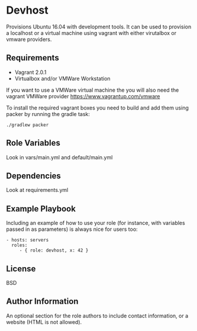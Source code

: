 Devhost
=======

Provisions Ubuntu 16.04 with development tools. It can be used to provision a localhost or a virtual machine using vagrant with either virutalbox or vmware providers. 

Requirements
------------

- Vagrant 2.0.1
- Virtualbox and/or VMWare Workstation

If you want to use a VMWare virtual machine the you will also need the vagrant VMWare provider https://www.vagrantup.com/vmware

To install the required vagrant boxes you need to build and add them using packer by running the gradle task:

```
./gradlew packer
```

Role Variables
--------------

Look in vars/main.yml and default/main.yml

Dependencies
------------

Look at requirements.yml

Example Playbook
----------------

Including an example of how to use your role (for instance, with variables passed in as parameters) is always nice for users too:

    - hosts: servers
      roles:
         - { role: devhost, x: 42 }

License
-------

BSD

Author Information
------------------

An optional section for the role authors to include contact information, or a website (HTML is not allowed).

